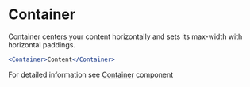 # Container

Container centers your content horizontally and sets its max-width with horizontal paddings.

```jsx
<Container>Content</Container>
```

For detailed information see [Container](https://github.com/lmc-eu/spirit-design-system/blob/main/packages/web/src/scss/components/Container/README.md) component

